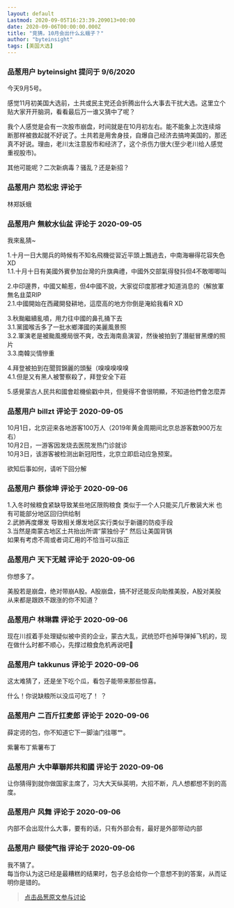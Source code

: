 ```yaml
---
layout: default
Lastmod: 2020-09-05T16:23:39.209013+00:00
date: 2020-09-06T00:00:00.000Z
title: "竞猜，10月会出什么幺蛾子？"
author: "byteinsight"
tags: [美国大选]
---
```



### 品葱用户 **byteinsight** 提问于 9/6/2020
    
今天9月5号。  
  
感觉11月初美国大选前，土共或民主党还会折腾出什么大事去干扰大选。这里立个贴大家开开脑洞，看看最后万一谁又猜中了呢？  
  
我个人感觉是会有一次股市崩盘，时间就是在10月初左右。能不能象上次连续熔断那样被救起就不好说了。土共若是用舍身技，自爆自己经济去搞垮美国的，那还真不好说。理由，老川太注意股市和经济了，这个杀伤力很大(至少老川给人感觉重视股市)。  
  
其他可能呢？二次新病毒？骚乱？还是新招？
    
                

### 品葱用户 **范松忠** 评论于 
        
林郑妖蛾
        
                

### 品葱用户 **無紋水仙盆** 评论于 2020-09-05
        
我來亂猜~  
  
1.十月一日大閱兵的時候有不知名飛機從習近平頭上飄過去，中南海嚇得花容失色XD  
1.1.十月十日有美國外賓參加台灣的升旗典禮，中國外交部氣得發抖但4不敢唧唧叫  
  
2.中印邊界，中國又輸惹，但4中國不說，大家從印度那裡才知道消息的（解放軍無名韭菜RIP  
2.1.中國開始在西藏開發耕地，這麼高的地方你倒是淹給我看R XD  
  
3.秋颱繼續亂噴，用力往中國的鼻孔捅下去  
3.1.黨國喉舌多了一批水鄉澤國的美麗風景照  
3.2.軍演老是被颱風攪局很不爽，改去海南島演習，然後被拍到了潛艇冒黑煙的照片  
3.3.南韓災情慘重  
  
4.拜登被拍到在聞賀錦麗的頭髮（嗅嗅嗅嗅嗅  
4.1.但是又有黑人被警察殺了，拜登安全下莊  
  
5.感覺蒙古人民共和國會趁機偷戳中共，但覺得不會很明顯，不知道他們會怎麼弄
        
                

### 品葱用户 **billzt** 评论于 2020-09-05
        
10月1日，北京迎来各地游客100万人（2019年黄金周期间北京总游客数900万左右）  
10月2日，一游客因发烧去医院发热门诊就诊  
10月3日，该游客被检测出新冠阳性，北京立即启动应急预案。  
  
欲知后事如何，请听下回分解
        
                

### 品葱用户 **蔡俆坤** 评论于 2020-09-06
        
1.入冬时候粮食紧缺导致某些地区限购粮食 类似于一个人只能买几斤散装大米 也有可能部分地区回归供给制  
2.武肺再度爆发 导致相关爆发地区实行类似于新疆的防疫手段  
3.当然是南蒙古地区土共抬出所谓“蒙独份子” 然后让美国背锅  
如果有考虑不周或者词汇用的不恰当可以指正
        
                

### 品葱用户 **天下无贼** 评论于 2020-09-06
        
你想多了。  
  
美股若是崩盘，绝对带崩A股。A股崩盘，搞不好还能反向助推美股，A股对美股从来都是跟跌不跟涨的你不知道？
        
                

### 品葱用户 **林琳霖** 评论于 2020-09-06
        
现在川叔着手处理疑似被中资的企业，蒙古大乱，武统恐吓也掉导弹掉飞机的，现在做什么时都不顺心，先撑过粮食危机再说吧🤔
        
                

### 品葱用户 **takkunus** 评论于 2020-09-06
        
这太难猜了，还是坐下吃个瓜，看包子能带来那些惊喜。  
  
什么！你说缺粮所以没瓜可吃了！ ？
        
                

### 品葱用户 **二百斤扛麦郎** 评论于 2020-09-06
        
薛定谔的包，你不知道它下一脚油门往哪艹。  
  
  
紫薯布丁紫薯布丁
        
                

### 品葱用户 **大中華聯邦共和國** 评论于 2020-09-06
        
让你猜得到就你做国家主席了，习大大天纵英明，大招不断，凡人想都想不到的高度。
        
                

### 品葱用户 **风舞** 评论于 2020-09-06
        
内部不会出现什么大事，要有的话，只有外部会有，最好是外部带动内部
        
                

### 品葱用户 **颐使气指** 评论于 2020-09-06
        
我不猜了。  
每当你认为这已经是最糟糕的结果时，包子总会给你一个意想不到的答案，从而证明你是错的。
        
                





> [点击品葱原文参与讨论](https://pincong.rocks/question/30631)

